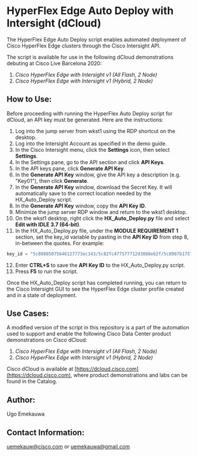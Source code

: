 # HyperFlex Edge Auto Deploy with Intersight (dCloud)

The HyperFlex Edge Auto Deploy script enables automated deployment of Cisco HyperFlex Edge clusters through the Cisco Intersight API.

The script is available for use in the following dCloud demonstrations debuting at Cisco Live Barcelona 2020:

1. _Cisco HyperFlex Edge with Intersight v1 (All Flash, 2 Node)_
2. _Cisco HyperFlex Edge with Intersight v1 (Hybrid, 2 Node)_

## How to Use:

Before proceeding with running the HyperFlex Auto Deploy script for dCloud, an API key must be generated. Here are the instructions:

1. Log into the jump server from wkst1 using the RDP shortcut on the desktop.
2. Log into the Intersight Account as specified in the demo guide.
3. In the Cisco Intersight menu, click the **Settings** icon, then select **Settings**.
4. In the Settings pane, go to the API section and click **API Keys**.
5. In the API keys pane, click **Generate API Key**.
6. In the **Generate API Key** window, give the API key a description (e.g. "Key01"), then click **Generate**.
7. In the **Generate API Key** window, download the Secret Key. It will automatically save to the correct location needed by the HX_Auto_Deploy script.
8. In the **Generate API Key** window, copy the **API Key ID**.
9. Minimize the jump server RDP window and return to the wkst1 desktop.
10. On the wkst1 desktop, right click the **HX_Auto_Deploy.py** file and select **Edit with IDLE 3.7 (64-bit)**.
11. In the HX_Auto_Deploy.py file, under the **MODULE REQUIREMENT 1** section, set the key_id variable by pasting in the **API Key ID** from step 8, in-between the quotes. For example:
   ```py
   key_id = "5c89885075646127773ec143/5c82fc477577712d3088eb2f/5c8987b17577712d302eaaff"
   ```
12. Enter **CTRL+S** to save the **API Key ID** to the HX_Auto_Deploy.py script.
13. Press **F5** to run the script.

Once the HX_Auto_Deploy script has completed running, you can return to the Cisco Intersight GUI to see the HyperFlex Edge cluster profile created and in a state of deployment.

## Use Cases:
A modified version of the script in this repository is a part of the automation used to support and enable the following Cisco Data Center product demonstrations on Cisco dCloud:

1. _Cisco HyperFlex Edge with Intersight v1 (All Flash, 2 Node)_
2. _Cisco HyperFlex Edge with Intersight v1 (Hybrid, 2 Node)_

Cisco dCloud is available at [https://dcloud.cisco.com](https://dcloud.cisco.com), where product demonstrations and labs can be found in the Catalog.


## Author:
Ugo Emekauwa


## Contact Information:
uemekauw@cisco.com or uemekauwa@gmail.com
